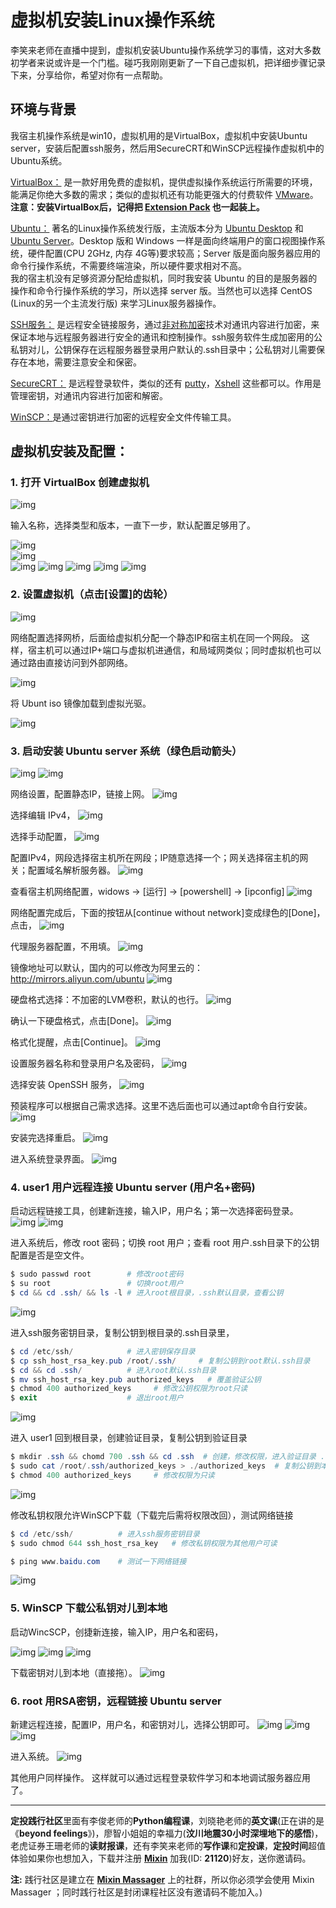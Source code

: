 # 虚拟机安装Linux操作系统 
李笑来老师在直播中提到，虚拟机安装Ubuntu操作系统学习的事情，这对大多数初学者来说或许是一个门槛。碰巧我刚刚更新了一下自己虚拟机，把详细步骤记录下来，分享给你，希望对你有一点帮助。

## 环境与背景  
我宿主机操作系统是win10，虚拟机用的是VirtualBox，虚拟机中安装Ubuntu server，安装后配置ssh服务，然后用SecureCRT和WinSCP远程操作虚拟机中的Ubuntu系统。

[VirtualBox：](https://www.virtualbox.org/wiki/Downloads) 是一款好用免费的虚拟机，提供虚拟操作系统运行所需要的环境，能满足你绝大多数的需求；类似的虚拟机还有功能更强大的付费软件 [VMware](https://www.vmware.com/cn.html)。   
**注意：安装VirtualBox后，记得把 [Extension Pack](https://www.virtualbox.org/wiki/Downloads) 也一起装上。**  

[Ubuntu：](https://ubuntu.com/) 著名的Linux操作系统发行版，主流版本分为 [Ubuntu Desktop](https://ubuntu.com/download/desktop) 和 [Ubuntu Server](https://ubuntu.com/download/server)。Desktop 版和 Windows 一样是面向终端用户的窗口视图操作系统，硬件配置(CPU 2GHz, 内存 4G等)要求较高；Server 版是面向服务器应用的命令行操作系统，不需要终端渲染，所以硬件要求相对不高。   
我的宿主机没有足够资源分配给虚拟机，同时我安装 Ubuntu 的目的是服务器的操作和命令行操作系统的学习，所以选择 server 版。当然也可以选择 CentOS (Linux的另一个主流发行版) 来学习Linux服务器操作。 

[SSH服务：](https://www.ssh.com/) 是远程安全链接服务，通过[非对称加密](https://reader.seaky.club/posts/71bbf6bd85beb9e08da2c65e66ba0001a9d990c747afa376d065a78bcb922275)技术对通讯内容进行加密，来保证本地与远程服务器进行安全的通讯和控制操作。ssh服务软件生成加密用的公私钥对儿，公钥保存在远程服务器登录用户默认的.ssh目录中；公私钥对儿需要保存在本地，需要注意安全和保密。

[SecureCRT：](https://www.vandyke.com/products/securecrt/) 是远程登录软件，类似的还有 [putty](http://www.putty.be/latest.html)，[Xshell](https://www.netsarang.com/zh/xshell/) 这些都可以。作用是管理密钥，对通讯内容进行加密和解密。

[WinSCP：](https://winscp.net/eng/download.php)是通过密钥进行加密的远程安全文件传输工具。

## 虚拟机安装及配置：
### 1. 打开 VirtualBox 创建虚拟机

![img](https://src.seaky.club/img/101.png) 
   
输入名称，选择类型和版本，一直下一步，默认配置足够用了。

![img](https://src.seaky.club/img/102.png)  
![img](https://src.seaky.club/img/103.png)  
![img](https://src.seaky.club/img/104.png) 
![img](https://src.seaky.club/img/105.png) 
![img](https://src.seaky.club/img/106.png) 
![img](https://src.seaky.club/img/107.png) 
![img](https://src.seaky.club/img/108.png)

### 2. 设置虚拟机（点击[设置]的齿轮）

![img](https://src.seaky.club/img/201.png)

网络配置选择网桥，后面给虚拟机分配一个静态IP和宿主机在同一个网段。
这样，宿主机可以通过IP+端口与虚拟机进通信，和局域网类似；同时虚拟机也可以通过路由直接访问到外部网络。

![img](https://src.seaky.club/img/202.png)

将 Ubunt iso 镜像加载到虚拟光驱。

![img](https://src.seaky.club/img/203.png)

### 3. 启动安装 Ubuntu server 系统（绿色启动箭头）

![img](https://src.seaky.club/img/301.png)
![img](https://src.seaky.club/img/302.png)

网络设置，配置静态IP，链接上网。
![img](https://src.seaky.club/img/303.png)

选择编辑 IPv4，
![img](https://src.seaky.club/img/304.png)

选择手动配置，
![img](https://src.seaky.club/img/305.png)

配置IPv4，网段选择宿主机所在网段；IP随意选择一个；网关选择宿主机的网关；配置域名解析服务器。
![img](https://src.seaky.club/img/306.png)

查看宿主机网络配置，widows -> [运行] -> [powershell] -> [ipconfig]
![img](https://src.seaky.club/img/306-.png)

网络配置完成后，下面的按钮从[continue without network]变成绿色的[Done]，点击，
![img](https://src.seaky.club/img/307.png)

代理服务器配置，不用填。
![img](https://src.seaky.club/img/308.png)

镜像地址可以默认，国内的可以修改为阿里云的：
http://mirrors.aliyun.com/ubuntu
![img](https://src.seaky.club/img/309.png)

硬盘格式选择：不加密的LVM卷积，默认的也行。
![img](https://src.seaky.club/img/310.png)

确认一下硬盘格式，点击[Done]。
![img](https://src.seaky.club/img/311.png)

格式化提醒，点击[Continue]。
![img](https://src.seaky.club/img/312.png)

设置服务器名称和登录用户名及密码，
![img](https://src.seaky.club/img/313.png)

选择安装 OpenSSH 服务，
![img](https://src.seaky.club/img/314.png)

预装程序可以根据自己需求选择。这里不选后面也可以通过apt命令自行安装。
![img](https://src.seaky.club/img/315.png)

安装完选择重启。
![img](https://src.seaky.club/img/316.png)

进入系统登录界面。
![img](https://src.seaky.club/img/317.png)

### 4. user1 用户远程连接 Ubuntu server (用户名+密码)

启动远程链接工具，创建新连接，输入IP，用户名；第一次选择密码登录。  
![img](https://src.seaky.club/img/401.png)
![img](https://src.seaky.club/img/402.png)

进入系统后，修改 root 密码；切换 root 用户；查看 root 用户.ssh目录下的公钥配置是否是空文件。
```powershell
$ sudo passwd root        # 修改root密码
$ su root                 # 切换root用户
$ cd && cd .ssh/ && ls -l # 进入root根目录，.ssh默认目录，查看公钥
```
![img](https://src.seaky.club/img/403.png)

进入ssh服务密钥目录，复制公钥到根目录的.ssh目录里，
```powershell
$ cd /etc/ssh/            # 进入密钥保存目录
$ cp ssh_host_rsa_key.pub /root/.ssh/     # 复制公钥到root默认.ssh目录
$ cd && cd .ssh/          # 进入root默认.ssh目录
$ mv ssh_host_rsa_key.pub authorized_keys   # 覆盖验证公钥
$ chmod 400 authorized_keys     # 修改公钥权限为root只读
$ exit                    # 退出root用户
```
![img](https://src.seaky.club/img/404.png)

进入 user1 回到根目录，创建验证目录，复制公钥到验证目录
```powershell
$ mkdir .ssh && chomd 700 .ssh && cd .ssh  # 创建，修改权限，进入验证目录 .ssh
$ sudo cat /root/.ssh/authorized_keys > ./authorized_keys  # 复制公钥到本目录下
$ chmod 400 authorized_keys     # 修改权限为只读
```
![img](https://src.seaky.club/img/405.png)

修改私钥权限允许WinSCP下载（下载完后需将权限改回），测试网络链接
```powershell
$ cd /etc/ssh/          # 进入ssh服务密钥目录
$ sudo chmod 644 ssh_host_rsa_key   # 修改私钥权限为其他用户可读

$ ping www.baidu.com    # 测试一下网络链接
```
![img](https://src.seaky.club/img/406.png)

### 5. WinSCP 下载公私钥对儿到本地
启动WincSCP，创捷新连接，输入IP，用户名和密码，

![img](https://src.seaky.club/img/501.png)
![img](https://src.seaky.club/img/502.png)
![img](https://src.seaky.club/img/503.png)

下载密钥对儿到本地（直接拖）。
![img](https://src.seaky.club/img/504.png)

### 6. root 用RSA密钥，远程链接 Ubuntu server

新建远程连接，配置IP，用户名，和密钥对儿，选择公钥即可。
![img](https://src.seaky.club/img/601.png)
![img](https://src.seaky.club/img/602.png)
![img](https://src.seaky.club/img/603.png)

进入系统。
![img](https://src.seaky.club/img/604.png)

其他用户同样操作。
这样就可以通过远程登录软件学习和本地调试服务器应用了。

---   

**定投践行社区**里面有李俊老师的**Python编程课**，刘晓艳老师的**英文课**(正在讲的是《**beyond feelings**》)，廖智小姐姐的幸福力(**汶川地震30小时深埋地下的感悟**)，老虎证券王珊老师的**读财报课**，还有李笑来老师的**写作课**和**定投课**，**定投时间**超值体验如果你也想加入，下载并注册 [**Mixin**](https://mixin.one/messenger) 加我(ID: **21120**)好友，送你邀请码。

**注:** 践行社区是建立在 [**Mixin Massager**](https://mixin.one/messenger) 上的社群，所以你必须学会使用 Mixin  Massager ；同时践行社区是封闭课程社区没有邀请码不能加入。)
